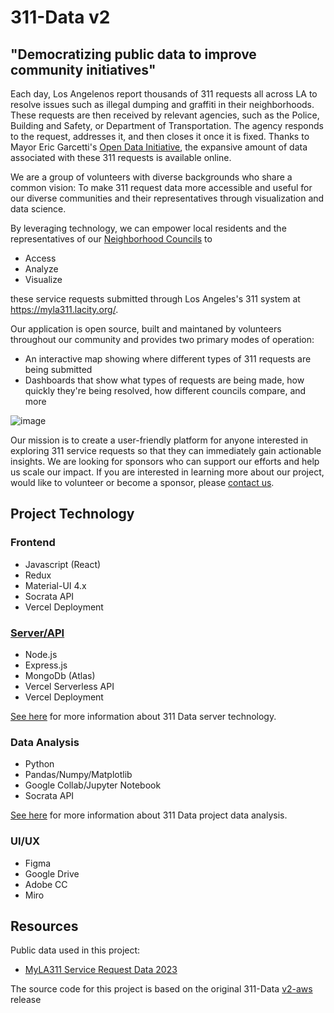 # 311-Data v2
## "Democratizing public data to improve community initiatives"
Each day, Los Angelenos report thousands of 311 requests all across LA to resolve issues such as illegal dumping and graffiti in their neighborhoods. These requests are then received by relevant agencies, such as the Police, Building and Safety, or Department of Transportation. The agency responds to the request, addresses it, and then closes it once it is fixed. Thanks to Mayor Eric Garcetti's [Open Data Initiative](https://data.lacity.org/), the expansive amount of data associated with these 311 requests is available online.

We are a group of volunteers with diverse backgrounds who share a common vision: To make 311 request data more accessible and useful for our diverse communities and their representatives through visualization and data science. 

By leveraging technology, we can empower local residents and the representatives of our [Neighborhood Councils](https://empowerla.org/councils/) to 
* Access
* Analyze
* Visualize

these service requests submitted through Los Angeles's 311 system at https://myla311.lacity.org/. 

Our application is open source, built and maintaned by volunteers throughout our community and provides two primary modes of operation:
* An interactive map showing where different types of 311 requests are being submitted
* Dashboards that show what types of requests are being made, how quickly they're being resolved, how different councils compare, and more

![image](https://user-images.githubusercontent.com/1448719/233575938-ce84a530-39ff-484e-a848-56121a40fe51.png)

Our mission is to create a user-friendly platform for anyone interested in exploring 311 service requests so that they can immediately gain actionable insights. We are looking for sponsors who can support our efforts and help us scale our impact. If you are interested in learning more about our project, would like to volunteer or become a sponsor, please [contact us](https://dev.311-data.org/contact). 

## Project Technology

### Frontend
* Javascript (React)
* Redux
* Material-UI 4.x
* Socrata API
* Vercel Deployment

### [Server/API](https://github.com/edwinjue/311-data-v2-server)
* Node.js
* Express.js
* MongoDb (Atlas)
* Vercel Serverless API
* Vercel Deployment

[See here](https://github.com/edwinjue/311-data-v2-server#311-data-v2-server) for more information about 311 Data server technology.

### Data Analysis

* Python
* Pandas/Numpy/Matplotlib
* Google Collab/Jupyter Notebook
* Socrata API

[See here](docs/data_loading.md) for more information about 311 Data project data analysis.

### UI/UX

* Figma
* Google Drive
* Adobe CC
* Miro

## Resources
Public data used in this project:
* [MyLA311 Service Request Data 2023](https://data.lacity.org/City-Infrastructure-Service-Requests/MyLA311-Service-Request-Data-2023/4a4x-mna2)

The source code for this project is based on the original 311-Data [v2-aws](https://github.com/hackforla/311-data/releases/tag/v2-aws) release
